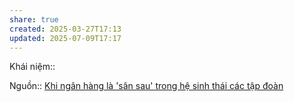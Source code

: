 ```yaml
---
share: true
created: 2025-03-27T17:13
updated: 2025-07-09T17:17
---
```

Khái niệm:: 

Nguồn:: [Khi ngân hàng là 'sân sau' trong hệ sinh thái các tập đoàn](https://vietnamfinance.vn/khi-ngan-hang-la-san-sau-trong-he-sinh-thai-cac-tap-doan-d107595.html)
